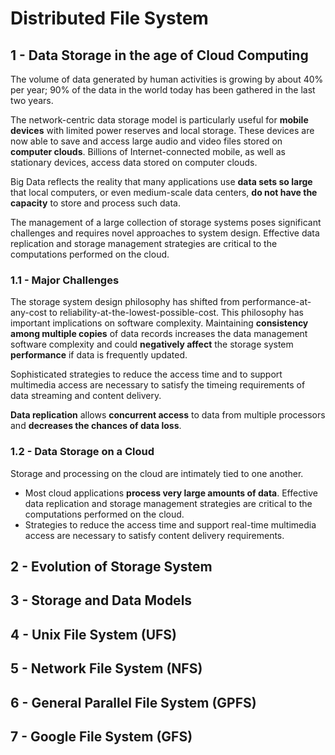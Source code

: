 # Distributed File System

## 1 - Data Storage in the age of Cloud Computing
The volume of data generated by human activities is growing by about 40% per year; 90% of the data in the world
today has been gathered in the last two years.

The network-centric data storage model is particularly useful for **mobile devices** with limited power reserves and
local storage. These devices are now able to save and access large audio and video files stored on **computer clouds**.
Billions of Internet-connected mobile, as well as stationary devices, access data stored on computer clouds.

Big Data reflects the reality that many applications use **data sets so large** that local computers, or even 
medium-scale data centers, **do not have the capacity** to store and process such data.

The management of a large collection of storage systems poses significant challenges and requires novel approaches
to system design. Effective data replication and storage management strategies are critical to the computations 
performed on the cloud.

### 1.1 - Major Challenges
The storage system design philosophy has shifted from performance-at-any-cost to reliability-at-the-lowest-possible-cost.
This philosophy has important implications on software complexity. Maintaining **consistency among multiple copies**
of data records increases the data management software complexity and could **negatively affect** the storage system
**performance** if data is frequently updated.

Sophisticated strategies to reduce the access time and to support multimedia access are necessary to satisfy the timeing
requirements of data streaming and content delivery.

**Data replication** allows **concurrent access** to data from multiple processors and **decreases the chances of data loss**.

### 1.2 - Data Storage on a Cloud
Storage and processing on the cloud are intimately tied to one another.
- Most cloud applications **process very large amounts of data**. Effective data replication and storage management strategies
are critical to the computations performed on the cloud.
- Strategies to reduce the access time and support real-time multimedia access are necessary to satisfy content delivery
requirements.








## 2 - Evolution of Storage System





## 3 - Storage and Data Models









## 4 - Unix File System (UFS)











## 5 - Network File System (NFS)







## 6 - General Parallel File System (GPFS)









## 7 - Google File System (GFS)